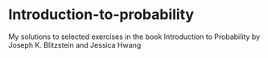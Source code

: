 # Introduction-to-probability
My solutions to selected exercises in the book Introduction to Probability by Joseph K. Blitzstein and Jessica Hwang
